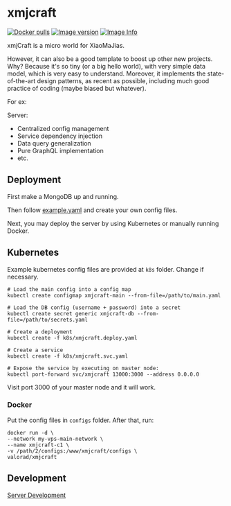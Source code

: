 # xmjcraft

[![Docker pulls](https://img.shields.io/docker/pulls/valorad/xmjcraft.svg?style=flat-square)](https://hub.docker.com/r/valorad/xmjcraft/)
[![Image version](https://images.microbadger.com/badges/version/valorad/xmjcraft.svg)](https://microbadger.com/images/valorad/xmjcraft "xmjcraft Version")
[![Image Info](https://images.microbadger.com/badges/image/valorad/xmjcraft.svg)](https://microbadger.com/images/valorad/xmjcraft "xmjcraft Image")

xmjCraft is a micro world for XiaoMaJias.

However, it can also be a good template to boost up other new projects. Why? Because it's so tiny (or a big hello world), with very simple data model, which is very easy to understand. Moreover, it implements the state-of-the-art design patterns, as recent as possible, including much good practice of coding (maybe biased but whatever).

For ex:

Server:
- Centralized config management
- Service dependency injection
- Data query generalization
- Pure GraphQL implementation
- etc.

## Deployment

First make a MongoDB up and running. 

Then follow [example.yaml](./server/src/configs/example.yaml) and create your own config files.

Next, you may deploy the server by using Kubernetes or manually running Docker.

## Kubernetes

Example kubernetes config files are provided at `k8s` folder. Change if necessary.

``` shell
# Load the main config into a config map
kubectl create configmap xmjcraft-main --from-file=/path/to/main.yaml

# Load the DB config (username + password) into a secret
kubectl create secret generic xmjcraft-db --from-file=/path/to/secrets.yaml

# Create a deployment
kubectl create -f k8s/xmjcraft.deploy.yaml

# Create a service
kubectl create -f k8s/xmjcraft.svc.yaml

# Expose the service by executing on master node:
kubectl port-forward svc/xmjcraft 13000:3000 --address 0.0.0.0

```

Visit port 3000 of your master node and it will work.

### Docker

Put the config files in `configs` folder. After that, run:

``` shell
docker run -d \
--network my-vps-main-network \
--name xmjcraft-c1 \
-v /path/2/configs:/www/xmjcraft/configs \
valorad/xmjcraft
```

## Development
[Server Development](./server/README.md##Development)